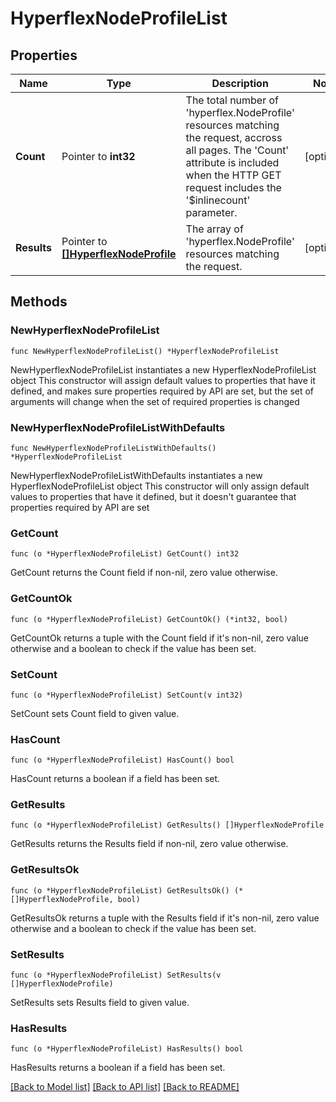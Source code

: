 # HyperflexNodeProfileList

## Properties

Name | Type | Description | Notes
------------ | ------------- | ------------- | -------------
**Count** | Pointer to **int32** | The total number of &#39;hyperflex.NodeProfile&#39; resources matching the request, accross all pages. The &#39;Count&#39; attribute is included when the HTTP GET request includes the &#39;$inlinecount&#39; parameter. | [optional] 
**Results** | Pointer to [**[]HyperflexNodeProfile**](hyperflex.NodeProfile.md) | The array of &#39;hyperflex.NodeProfile&#39; resources matching the request. | [optional] 

## Methods

### NewHyperflexNodeProfileList

`func NewHyperflexNodeProfileList() *HyperflexNodeProfileList`

NewHyperflexNodeProfileList instantiates a new HyperflexNodeProfileList object
This constructor will assign default values to properties that have it defined,
and makes sure properties required by API are set, but the set of arguments
will change when the set of required properties is changed

### NewHyperflexNodeProfileListWithDefaults

`func NewHyperflexNodeProfileListWithDefaults() *HyperflexNodeProfileList`

NewHyperflexNodeProfileListWithDefaults instantiates a new HyperflexNodeProfileList object
This constructor will only assign default values to properties that have it defined,
but it doesn't guarantee that properties required by API are set

### GetCount

`func (o *HyperflexNodeProfileList) GetCount() int32`

GetCount returns the Count field if non-nil, zero value otherwise.

### GetCountOk

`func (o *HyperflexNodeProfileList) GetCountOk() (*int32, bool)`

GetCountOk returns a tuple with the Count field if it's non-nil, zero value otherwise
and a boolean to check if the value has been set.

### SetCount

`func (o *HyperflexNodeProfileList) SetCount(v int32)`

SetCount sets Count field to given value.

### HasCount

`func (o *HyperflexNodeProfileList) HasCount() bool`

HasCount returns a boolean if a field has been set.

### GetResults

`func (o *HyperflexNodeProfileList) GetResults() []HyperflexNodeProfile`

GetResults returns the Results field if non-nil, zero value otherwise.

### GetResultsOk

`func (o *HyperflexNodeProfileList) GetResultsOk() (*[]HyperflexNodeProfile, bool)`

GetResultsOk returns a tuple with the Results field if it's non-nil, zero value otherwise
and a boolean to check if the value has been set.

### SetResults

`func (o *HyperflexNodeProfileList) SetResults(v []HyperflexNodeProfile)`

SetResults sets Results field to given value.

### HasResults

`func (o *HyperflexNodeProfileList) HasResults() bool`

HasResults returns a boolean if a field has been set.


[[Back to Model list]](../README.md#documentation-for-models) [[Back to API list]](../README.md#documentation-for-api-endpoints) [[Back to README]](../README.md)


